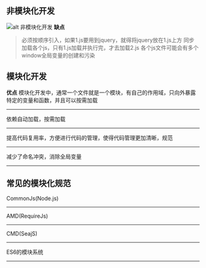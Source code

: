 ## 非模块化开发
![alt 非模块化开发](https://user-gold-cdn.xitu.io/2019/1/9/1683175166043985?imageView2/0/w/1280/h/960/format/webp/ignore-error/1)
__缺点__
>必须按顺序引入，如果1.js要用到jquery，就得将jquery放在1.js上方
> 同步加载各个js，只有1.js<kbd>加载并执行完</kbd>，才去加载2.js
> 各个js文件可能会有多个window全局变量的创建和污染

## 模块化开发
__优点__ 
模块化开发中，通常一个文件就是一个模块，有自己的作用域，只向外暴露特定的变量和函数，并且可以按需加载
***
依赖自动加载，按需加载
***
提高代码复用率，方便进行代码的管理，使得代码管理更加清晰，规范
***
减少了命名冲突，消除全局变量
***
## 常见的模块化规范
CommonJs(Node.js)
***
AMD(RequireJs)
***
CMD(SeajS)
***
ES6的模块系统
***